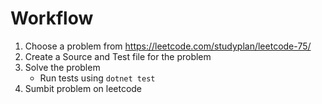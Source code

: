 # Workflow

1. Choose a problem from https://leetcode.com/studyplan/leetcode-75/
2. Create a Source and Test file for the problem
3. Solve the problem
   - Run tests using `dotnet test`
4. Sumbit problem on leetcode
